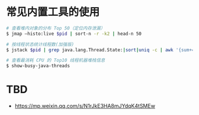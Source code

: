 # 常见内置工具的使用

```sh
# 查看堆内对象的分布 Top 50（定位内存泄漏）
$ jmap –histo:live $pid | sort-n -r -k2 | head-n 50

# 按线程状态统计线程数(加强版)
$ jstack $pid | grep java.lang.Thread.State:|sort|uniq -c | awk '{sum+=$1; split($0,a,":");gsub(/^[ \t]+|[ \t]+$/, "", a[2]);printf "%s: %s\n", a[2], $1}; END {printf "TOTAL: %s",sum}';

# 查看最消耗 CPU 的 Top10 线程机器堆栈信息
$ show-busy-java-threads
```

# TBD

- https://mp.weixin.qq.com/s/N1rJkE3HA8mJYdqK4tSMEw
